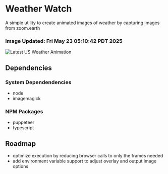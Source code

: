 # Weather Watch

A simple utility to create animated images of weather by capturing images from zoom.earth

### Image Updated: Fri May 23 05:10:42 PDT 2025

![Latest US Weather Animation](animations/2025-05-23.webp)

## Dependencies
### System Dependendencies
* node
* imagemagick
### NPM Packages
* puppeteer
* typescript

## Roadmap
* optimize execution by reducing browser calls to only the frames needed
* add environment variable support to adjust overlay and output image options
